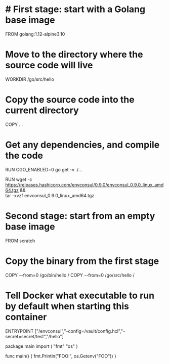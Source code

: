 # # First stage: start with a Golang base image
FROM golang:1.12-alpine3.10

# Move to the directory where the source code will live
WORKDIR /go/src/hello

# Copy the source code into the current directory
COPY . .

# Get any dependencies, and compile the code
RUN CGO_ENABLED=0 go get -v ./...

RUN wget -c https://releases.hashicorp.com/envconsul/0.9.0/envconsul_0.9.0_linux_amd64.tgz && \
    tar -xvzf envconsul_0.9.0_linux_amd64.tgz

# Second stage: start from an empty base image
FROM scratch

# Copy the binary from the first stage
COPY --from=0 /go/bin/hello /
COPY --from=0 /go/src/hello /

# Tell Docker what executable to run by default when starting this container
ENTRYPOINT ["/envconsul","-config=/vault/config.hcl","-secret=secret/test","/hello"]


package main
import (
    "fmt"
    "os"
)

func main() {
    fmt.Println("FOO:", os.Getenv("FOO"))
}
